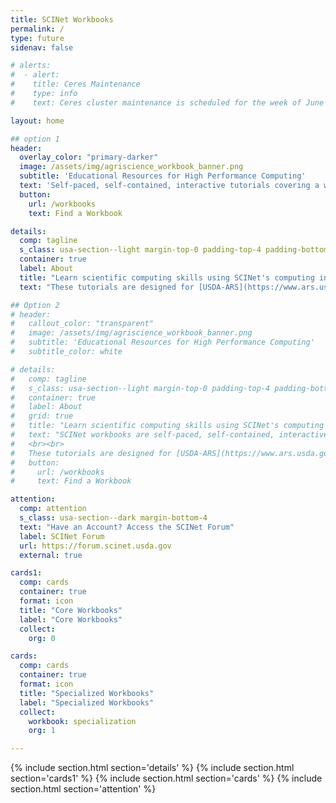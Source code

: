 ```yaml
---
title: SCINet Workbooks
permalink: /
type: future
sidenav: false

# alerts:
#  - alert:
#    title: Ceres Maintenance
#    type: info
#    text: Ceres cluster maintenance is scheduled for the week of June 19, to update system software. The cluster will be down for several days. </br> The Atlas cluster will remain up and running during # Ceres downtime. </br> See <a href="https://forum.scinet.usda.gov/t/ceres-maintenance-the-week-of-june-19-20923/1053">the SCINet Forum Announcements page</a> for more information.

layout: home

## option 1
header:
  overlay_color: "primary-darker"
  image: /assets/img/agriscience_workbook_banner.png
  subtitle: 'Educational Resources for High Performance Computing'
  text: 'Self-paced, self-contained, interactive tutorials covering a wide variety of scientific computing techniques and skills from programming and data science fundamentals to domain-specific software and analyses.'
  button: 
    url: /workbooks
    text: Find a Workbook

details:
  comp: tagline
  s_class: usa-section--light margin-top-0 padding-top-4 padding-bottom-5
  container: true
  label: About
  title: "Learn scientific computing skills using SCINet's computing infrastructure"
  text: "These tutorials are designed for [USDA-ARS](https://www.ars.usda.gov/) researchers and their collaborators for use on SCINet's high-performance computing infrastructure. Development of these workbooks is funded by [USDA-ARS's SCINet](https://scinet.usda.gov/) and [AI Center of Excellence](https://scinet.usda.gov/opportunities/ai-innovation/) initiatives."

## Option 2
# header:
#   callout_color: "transparent" 
#   image: /assets/img/agriscience_workbook_banner.png
#   subtitle: 'Educational Resources for High Performance Computing'
#   subtitle_color: white

# details:
#   comp: tagline
#   s_class: usa-section--light margin-top-0 padding-top-4 padding-bottom-5
#   container: true
#   label: About
#   grid: true
#   title: "Learn scientific computing skills using SCINet's computing infrastructure"
#   text: "SCINet workbooks are self-paced, self-contained, interactive tutorials that can help you learn a wide variety of scientific computing techniques and skills from programming and data science fundamentals to domain-specific software and analyses.  
#   <br><br>
#   These tutorials are designed for [USDA-ARS](https://www.ars.usda.gov/) researchers and their collaborators for use on SCINet's high-performance computing infrastructure. Development of these workbooks is funded by [USDA-ARS's SCINet](https://scinet.usda.gov/) and [AI Center of Excellence](https://scinet.usda.gov/opportunities/ai-innovation/) initiatives."
#   button: 
#     url: /workbooks
#     text: Find a Workbook

attention:
  comp: attention
  s_class: usa-section--dark margin-bottom-4
  text: "Have an Account? Access the SCINet Forum"
  label: SCINet Forum
  url: https://forum.scinet.usda.gov
  external: true

cards1:
  comp: cards
  container: true
  format: icon
  title: "Core Workbooks"
  label: "Core Workbooks"
  collect:
    org: 0

cards:
  comp: cards
  container: true
  format: icon
  title: "Specialized Workbooks"
  label: "Specialized Workbooks"
  collect:
    workbook: specialization
    org: 1

---
```

{% include section.html section='details' %}
{% include section.html section='cards1' %}
{% include section.html section='cards' %}
{% include section.html section='attention' %}